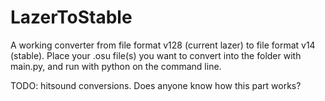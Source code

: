# LazerToStable

A working converter from file format v128 (current lazer) to file format v14 (stable). Place your .osu file(s) you want to convert into the folder with main.py, and run with python on the command line.

TODO: hitsound conversions. Does anyone know how this part works?

